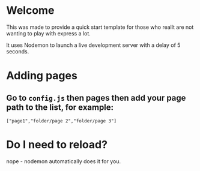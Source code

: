 # Welcome
This was made to provide a quick start template for those who reallt are not wanting to play with express a lot.

It uses Nodemon to launch a live development server with a delay of 5 seconds.

# Adding pages

Go to `config.js` then pages then add your page path to the list, for example:
 - 
 ```nodejs
 ["page1","folder/page 2","folder/page 3"]
 ```

# Do I need to reload?
nope - nodemon automatically does it for you.